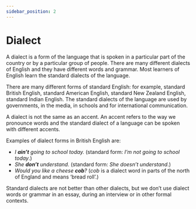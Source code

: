 ```yaml
---
sidebar_position: 2
---
```


# Dialect

A dialect is a form of the language that is spoken in a particular part of the country or by a particular group of people. There are many different dialects of English and they have different words and grammar. Most learners of English learn the standard dialects of the language.

There are many different forms of standard English: for example, standard British English, standard American English, standard New Zealand English, standard Indian English. The standard dialects of the language are used by governments, in the media, in schools and for international communication.

A dialect is not the same as an accent. An accent refers to the way we pronounce words and the standard dialect of a language can be spoken with different accents.

Examples of dialect forms in British English are:

- *I **ain’t** going to school today.* (standard form: *I’m not going to school today*.)
- *She **don’t** understand.* (standard form: *She doesn’t understand*.)
- *Would you like a cheese **cob**?* (*cob* is a dialect word in parts of the north of England and means ‘bread roll’.)

Standard dialects are not better than other dialects, but we don’t use dialect words or grammar in an essay, during an interview or in other formal contexts.

